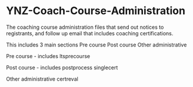 # YNZ-Coach-Course-Administration
The coaching course administration files that send out notices to registrants, and follow up email that includes coaching certifications.

This includes 3 main sections
Pre course
Post course
Other administrative

Pre course - includes
ltsprecourse

Post course - includes
postprocess
singlecert

Other administrative
certreval


